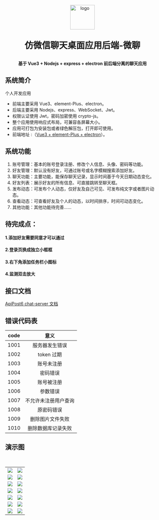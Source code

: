 <p align="center">
	<img alt="logo" width="80" src="https://img-blog.csdnimg.cn/cdcda78242424ba397c061537ead8573.png">
</p>
<h1 align="center" style="margin: 30px 0 30px; font-weight: bold;">仿微信聊天桌面应用后端-微聊</h1>
<h4 align="center">基于 Vue3 + Nodejs + express + electron 前后端分离的聊天应用</h4>

## 系统简介

个人开发应用

- 前端主要采用 Vue3、element-Plus、electron。
- 后端主要采用 Nodejs、express、WebSocket、Jwt。
- 权限认证使用 Jwt，密码加密使用 crypto-js。
- 整个应用使用响应式布局，可兼容各屏幕大小。
- 应用可打包为安装包或者绿色解压包，打开即可使用。
- 前端地址 :（[Vue3 + element-Plus + electron](https://gitee.com/donghe-li/chat)）。

## 系统功能

1. 账号管理：基本的账号登录注册、修改个人信息、头像、密码等功能。
2. 好友管理：默认没有好友，可通过账号或名字模糊搜索添加好友。
3. 聊天功能：主要功能，能保存聊天记录，显示时间基于今天日期动态变化。
4. 好友列表：展示好友的所有信息、可直接跳转至聊天框。
5. 发布动态：可发布个人动态，仅好友及自己可见、可发布纯文字或者图片动态。
6. 查看动态：可查看好友及个人的动态，以时间排序，时间可动态变化。
7. 其他功能：其他功能待完善......

## 待完成点：

#### 1.添加好友需要同意才可以通过

#### 2.登录页换成独立小框框

#### 3.右下角添加任务栏小图标

#### 4.监测双击放大

## 接口文档

[ApiPost6 chat-server 文档](https://console-docs.apipost.cn/preview/fa11bc47a236be4d/8fa8cdeb15b6498e)

## 错误代码表

| code |         意义         |
| :--: | :------------------: |
| 1001 |    服务器发生错误    |
| 1002 |      token 过期      |
| 1003 |      账号未注册      |
| 1004 |       密码错误       |
| 1005 |      账号被注册      |
| 1006 |       参数错误       |
| 1007 | 不允许未注册用户查询 |
| 1008 |      原密码错误      |
| 1009 |   删除图片文件失败   |
| 1010 |  删除数据库记录失败  |

## 演示图

<table>
    <tr>
        <td><img src="https://img-blog.csdnimg.cn/240f7423d8f54bfca0c698a0f0b3f718.png"/></td>
        <td><img src="https://img-blog.csdnimg.cn/bcd3987caa074d4d8522ae734c94f764.png"/></td>
    </tr>
    <tr>
        <td><img src="https://img-blog.csdnimg.cn/9f26fa42af03493e890e81c3a0305c2c.png"/></td>
        <td><img src="https://img-blog.csdnimg.cn/cab2abfcd76e4b0fb78bac1e31440390.png"/></td>
    </tr>
    ​<tr>
        <td><img src="https://img-blog.csdnimg.cn/b2decd2227604c8a834561f062b58994.png"/></td>
        <td><img src="https://img-blog.csdnimg.cn/65d535db83fe4fa7825212e96b70266b.png"/></td>
    </tr>
    <tr>
        <td><img src="https://img-blog.csdnimg.cn/b5b1deebf2ab41bf9ff9ac4cb93558ed.png"/></td>
        <td><img src="https://img-blog.csdnimg.cn/b4cc2603c2104328bb89c8a0ff5afd19.png"/></td>
    </tr>
    <tr>
        <td><img src="https://img-blog.csdnimg.cn/73d1dfa6331b484bb7f8b534273d01ca.png"/></td>
        <td><img src="https://img-blog.csdnimg.cn/f9aa0ab390da41c799fd3d5991d5ff5e.png"/></td>
    </tr>
    <tr>
        <td><img src="https://img-blog.csdnimg.cn/efa828454da1441fb6f4709b7b4b8d78.png"/></td>
        <td><img src="https://img-blog.csdnimg.cn/b94f1ac2562b4d859cfc1be9880873be.png"/></td>
    </tr>
     <tr>
        <td><img src="https://img-blog.csdnimg.cn/0f6f3d558e254317b6ddccd096318aee.png"/></td>
        <td><img src="https://img-blog.csdnimg.cn/916519b9d66943f58d3a56994583e22a.png"/></td>
    </tr>
</table>
